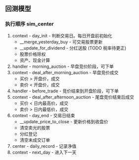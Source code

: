 ## 回测模型
### 执行顺序 sim_center
1. context - day_init - 判断交易日。每日开盘前初始化
    - __merge_yesterday_buy - 可交易股票更新
    - __update_for_dividend - 分红送股 (TODO 税率待更正)
    - 股票价格除权
    - 资产、现金计算
2. handler - morning_auction - 早盘竞价阶段，可下单
3. context - deal_after_morning_auction - 早盘竞价成交
    - 买价 > 开盘价，成交
    - 卖价 < 开盘价，成交
4. handler - before_trade - 竞价结束到开盘阶段，可下单
5. context - deal_after_afternoon_auction - 尾盘竞价结束后成交
    - 买价 < 日内最高价，成交
    - 卖价 > 日内最低价，成交
6. context - day_end - 交易日结束
    - __update_price_to_close - 更新价格到收盘价
    - 清空卖光的股票
    - 分红登记
    - 清空未成交订单
7. center - daily_record - 记录净值
8. context - next_day - 进入下一天